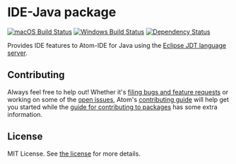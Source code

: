 # IDE-Java package
[![macOS Build Status](https://travis-ci.org/atom/ide-java.svg?branch=master)](https://travis-ci.org/atom/id4e-java) [![Windows Build Status](https://ci.appveyor.com/api/projects/ide-java/settings/branch/master?svg=true)](https://ci.appveyor.com/project/Atom/ide-java/branch/master) [![Dependency Status](https://david-dm.org/atom/ide-java.svg)](https://david-dm.org/atom/ide-java)

Provides IDE features to Atom-IDE for Java using the [Eclipse JDT language server](https://github.com/eclipse/eclipse.jdt.ls).

## Contributing
Always feel free to help out!  Whether it's [filing bugs and feature requests](https://github.com/atom/languageserver-java/issues/new) or working on some of the [open issues](https://github.com/atom/languageserver-java/issues), Atom's [contributing guide](https://github.com/atom/atom/blob/master/CONTRIBUTING.md) will help get you started while the [guide for contributing to packages](https://github.com/atom/atom/blob/master/docs/contributing-to-packages.md) has some extra information.

## License
MIT License.  See [the license](LICENSE.md) for more details.
